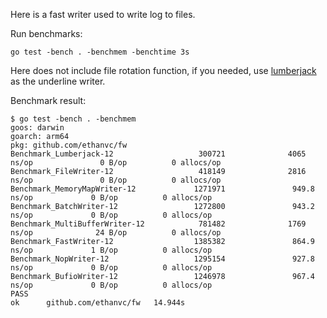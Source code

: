 Here is a fast writer used to write log to files.

Run benchmarks:
```shell
go test -bench . -benchmem -benchtime 3s
```

Here does not include file rotation function, if you needed, use
[lumberjack](https://github.com/natefinch/lumberjack)
as the underline writer.

Benchmark result:
```shell
$ go test -bench . -benchmem
goos: darwin
goarch: arm64
pkg: github.com/ethanvc/fw
Benchmark_Lumberjack-12                   300721              4065 ns/op               0 B/op          0 allocs/op
Benchmark_FileWriter-12                   418149              2816 ns/op               0 B/op          0 allocs/op
Benchmark_MemoryMapWriter-12             1271971               949.8 ns/op             0 B/op          0 allocs/op
Benchmark_BatchWriter-12                 1272800               943.2 ns/op             0 B/op          0 allocs/op
Benchmark_MultiBufferWriter-12            781482              1769 ns/op              24 B/op          0 allocs/op
Benchmark_FastWriter-12                  1385382               864.9 ns/op             1 B/op          0 allocs/op
Benchmark_NopWriter-12                   1295154               927.8 ns/op             0 B/op          0 allocs/op
Benchmark_BufioWriter-12                 1246978               967.4 ns/op             0 B/op          0 allocs/op
PASS
ok      github.com/ethanvc/fw   14.944s
```